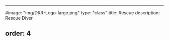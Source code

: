 ---

#image: "img/DRR-Logo-large.png"
type: "class"
title: Rescue
description: Rescue Diver

order: 4
---